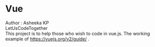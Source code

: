 # Vue
  Author : Asheeka KP      
  LetUsCodeTogether                              
This project is to help those who wish to code in vue.js. The working example of https://vuejs.org/v2/guide/ .
